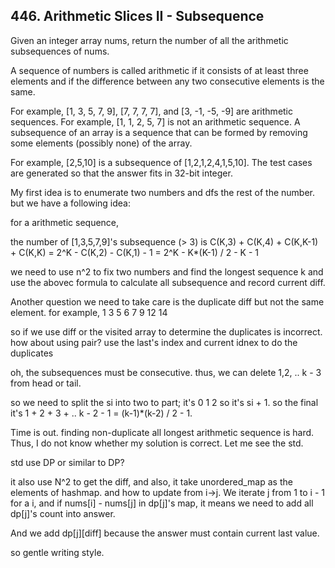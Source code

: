 ## 446. Arithmetic Slices II - Subsequence

Given an integer array nums, return the number of all the arithmetic subsequences of nums.

A sequence of numbers is called arithmetic if it consists of at least three elements and if the difference between any two consecutive elements is the same.

For example, [1, 3, 5, 7, 9], [7, 7, 7, 7], and [3, -1, -5, -9] are arithmetic sequences.
For example, [1, 1, 2, 5, 7] is not an arithmetic sequence.
A subsequence of an array is a sequence that can be formed by removing some elements (possibly none) of the array.

For example, [2,5,10] is a subsequence of [1,2,1,2,4,1,5,10].
The test cases are generated so that the answer fits in 32-bit integer.

My first idea is to enumerate two numbers and dfs the rest of the number. but we have a following idea:

for a arithmetic sequence,

the number of [1,3,5,7,9]'s subsequence (> 3) is C(K,3) + C(K,4) + C(K,K-1) + C(K,K) = 2^K - C(K,2) - C(K,1)  - 1 = 2^K - K\*(K-1) / 2 - K - 1

we need to use n^2 to fix two numbers and find the longest sequence k and use the abovec formula to calculate all subsequence and record current diff.

Another question we need to take care is the duplicate diff but not the same element. for example, 1 3 5 6 7 9 12 14

so if we use diff or the visited array to determine the duplicates is incorrect. how about using pair? use the last's index and current idnex to do the duplicates

oh, the subsequences must be consecutive. thus, we can delete 1,2, .. k - 3 from head or tail.

so we need to split the si into two to part; it's 0 1 2 so it's si + 1. so the final it's 1 + 2 + 3 + ..  k - 2 - 1 = (k-1)*(k-2) / 2 - 1.

Time is out. finding non-duplicate all longest arithmetic sequence is hard. Thus, I do not know whether my solution is correct. Let me see the std.

std use DP or similar to DP?

it also use N^2 to get the diff, and also, it take unordered_map as the elements of hashmap. and how to update from i->j. We iterate j from 1 to i - 1 for a i, and if nums[i] - nums[j] in dp[j]'s map, it means we need to add all dp[j]'s count into answer. 

And we add dp[j][diff] because the answer must contain current last value.

so gentle writing style.
